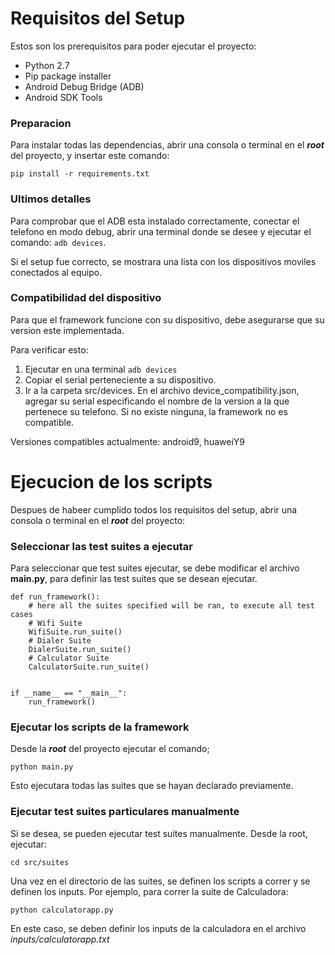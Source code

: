 # Requisitos del Setup

Estos son los prerequisitos para poder ejecutar el proyecto:

  * Python 2.7
  * Pip package installer
  * Android Debug Bridge (ADB)
  * Android SDK Tools

### Preparacion

Para instalar todas las dependencias, abrir una consola o terminal en el ***root***
del proyecto, y insertar este comando:

`pip install -r requirements.txt`


### Ultimos detalles

Para comprobar que el ADB esta instalado correctamente, conectar el telefono en modo debug,  abrir una terminal donde
 se desee y ejecutar el comando: `adb devices`.

Si el setup fue correcto, se mostrara una lista con los dispositivos moviles
conectados al equipo.


### Compatibilidad del dispositivo

Para que el framework funcione con su dispositivo, debe asegurarse que su version este implementada.

Para verificar esto:
 
 1. Ejecutar en una terminal ``adb devices``
 2. Copiar el serial perteneciente a su dispositivo.
 3. Ir a la carpeta src/devices. En el archivo device_compatibility.json, agregar su serial especificando el nombre de
    la version a la que pertenece su telefono. Si no existe ninguna, la framework no es compatible.
 
 Versiones compatibles actualmente: android9, huaweiY9



# Ejecucion de los scripts

Despues de habeer cumplido todos los requisitos del setup, abrir una consola o terminal en el ***root*** del proyecto:

### Seleccionar las test suites a ejecutar

Para seleccionar que test suites ejecutar, se debe modificar el archivo **main.py**, para definir las test suites que se desean ejecutar.

```
def run_framework():
    # here all the suites specified will be ran, to execute all test cases
    # Wifi Suite
    WifiSuite.run_suite()
    # Dialer Suite
    DialerSuite.run_suite()
    # Calculator Suite
    CalculatorSuite.run_suite()


if __name__ == "__main__":
    run_framework()

```


### Ejecutar los scripts de la framework

Desde la ***root*** del proyecto ejecutar el comando;

`python main.py`

Esto ejecutara todas las suites que se hayan declarado previamente.


### Ejecutar test suites particulares manualmente

Si se desea, se pueden ejecutar test suites manualmente. Desde la root, ejecutar:

`cd src/suites`

Una vez en el directorio de las suites, se definen los scripts a correr y se definen los inputs. Por ejemplo, para correr la suite de Calculadora:

`python calculatorapp.py`

En este caso, se deben definir los inputs de la calculadora en el archivo *inputs/calculatorapp.txt*

